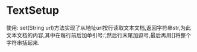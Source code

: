 # TextSetup
使用:
    set(String url)方法实现了从地址url按行读取文本文档,返回字符串str,为此文本文档的内容,其中在每行前后加单引号:’,然后行末尾加逗号,最后再用[]将整个字符串括起来.
